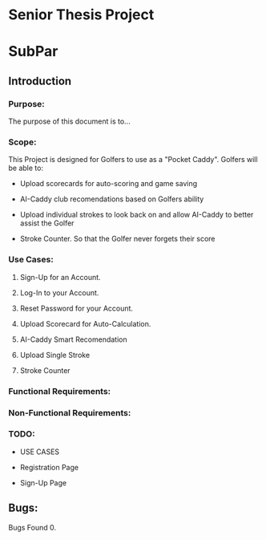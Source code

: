 # Senior Thesis Project
# SubPar


## Introduction

### Purpose:
The purpose of this document is to... 

### Scope:
This Project is designed for Golfers to use as a "Pocket Caddy". Golfers will be able to:

- Upload scorecards for auto-scoring and game saving

- AI-Caddy club recomendations based on Golfers ability

- Upload individual strokes to look back on and allow AI-Caddy to better assist the Golfer

- Stroke Counter. So that the Golfer never forgets their score
### Use Cases:
1. Sign-Up for an Account.
2. Log-In to your Account.
3. Reset Password for your Account.
4. Upload Scorecard for Auto-Calculation.
5. AI-Caddy Smart Recomendation

6. Upload Single Stroke

7. Stroke Counter

### Functional Requirements:

### Non-Functional Requirements:

### TODO:
- USE CASES


- Registration Page

- Sign-Up Page
## Bugs:
Bugs Found 0.

